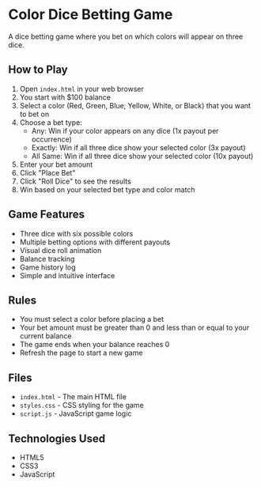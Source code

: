 # Color Dice Betting Game

A dice betting game where you bet on which colors will appear on three dice.

## How to Play

1. Open `index.html` in your web browser
2. You start with $100 balance
3. Select a color (Red, Green, Blue, Yellow, White, or Black) that you want to bet on
4. Choose a bet type:
   - Any: Win if your color appears on any dice (1x payout per occurrence)
   - Exactly: Win if all three dice show your selected color (3x payout)
   - All Same: Win if all three dice show your selected color (10x payout)
5. Enter your bet amount
6. Click "Place Bet"
7. Click "Roll Dice" to see the results
8. Win based on your selected bet type and color match

## Game Features

- Three dice with six possible colors
- Multiple betting options with different payouts
- Visual dice roll animation
- Balance tracking
- Game history log
- Simple and intuitive interface

## Rules

- You must select a color before placing a bet
- Your bet amount must be greater than 0 and less than or equal to your current balance
- The game ends when your balance reaches 0
- Refresh the page to start a new game

## Files

- `index.html` - The main HTML file
- `styles.css` - CSS styling for the game
- `script.js` - JavaScript game logic

## Technologies Used

- HTML5
- CSS3
- JavaScript 